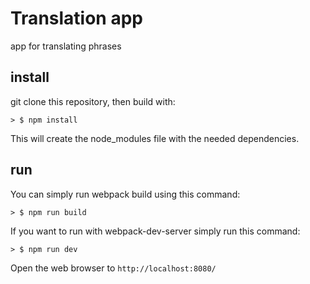 # Translation app
app for translating phrases

## install

git clone this repository, then build with:
```
> $ npm install
```

This will create the node_modules file with the needed dependencies.

## run

You can simply run webpack build using this command: 

```
> $ npm run build
```

If you want to run with webpack-dev-server simply run this command: 

```
> $ npm run dev
```

Open the web browser to `http://localhost:8080/`





